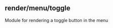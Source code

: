 <a name="module_render/menu/toggle"></a>

## render/menu/toggle
Module for rendering a toggle button in the menu

